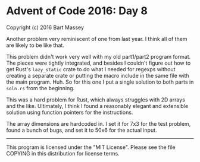 # Advent of Code 2016: Day 8
Copyright (c) 2016 Bart Massey

Another problem very reminiscent of one from last year. I
think all of them are likely to be like that.

This problem didn't work very well with my old part1/part2
program format. The pieces were tightly integrated, and
besides I couldn't figure out how to get Rust's
`lazy_static` crate to do what I needed for regexps without
creating a separate crate or putting the macro include in
the same file with the main program. Huh. So for this one I
put a single solution to both parts in `soln.rs` from the
beginning.

This was a hard problem for Rust, which always struggles
with 2D arrays and the like. Ultimately, I think I found a
reasonably elegant and extensible solution using function
pointers for the instructions.

The array dimensions are hardcoded in. I set it for 7x3 for
the test problem, found a bunch of bugs, and set it to 50x6
for the actual input.

---

This program is licensed under the "MIT License".
Please see the file COPYING in this distribution
for license terms.
